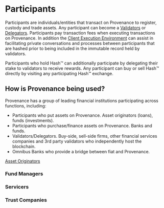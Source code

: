 # Participants

Participants are individuals/entities that transact on Provenance to register, custody and trade assets. Any participant can become a [Validators](../validator/) or [Delegators](../delegator.md). Participants pay transaction fees when executing transactions on Provenance. In addition the [Client Execution Environment](../../../p8e/overview.md) can assist in facilitating private conversations and processes between participants that are hashed prior to being included in the immutable record held by validators. 

Participants who hold Hash™ can additionally participate by delegating their stake to validators to receive rewards. Any participant can buy or sell Hash™ directly by visiting any participating Hash™ exchange.

## How is Provenance being used?

Provenance has a group of leading financial institutions participating across functions, including:

* Participants who put assets on Provenance.  Asset originators \(loans\), funds \(investments\).
* Participants who purchase/finance assets on Provenance. Banks and funds.
* Validators/Delegators. Buy-side, sell-side firms, other financial services companies and 3rd party validators who independently host the blockchain.
* Omnibus Banks who provide a bridge between fiat and Provenance.

[Asset Originators](asset-originators.md)



### Fund Managers



### Servicers



### Trust Companies 

